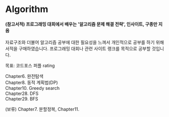 # Algorithm

#### (참고서적) 프로그래밍 대회에서 배우는 '알고리즘 문제 해결 전략', 인사이트, 구종만 지음  
자료구조와 더불어 알고리즘 공부에 대한 필요성을 느껴서 개인적으로 공부를 하기 위해 서적을 구매하였습니다. 프로그래밍 대회나 관련 사이트 랭크를 목적으로 공부할 것입니다.  

목표: 코드포스 퍼플 rating  

Chapter6. 완전탐색  
Chapter8. 동적 계획법(DP)  
Chapter10. Greedy search  
Chapter28. DFS  
Chapter29. BFS  

(보류) Chapter7. 분할정복, Chapter11. 
